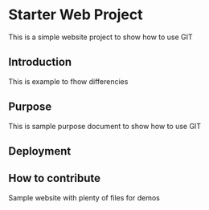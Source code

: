 # Starter Web Project

This is a simple website project to show how to use GIT

## Introduction

This is example to fhow differencies

## Purpose

This is sample purpose document to show how to use GIT

## Deployment

## How to contribute
Sample website with plenty of files for demos

